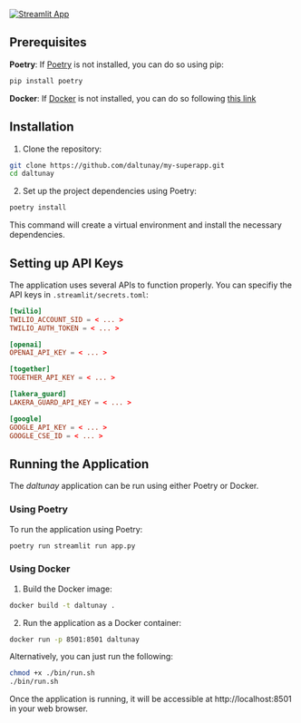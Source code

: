 
[![Streamlit App](https://static.streamlit.io/badges/streamlit_badge_black_white.svg)](https://daltunay.streamlit.app)


## Prerequisites

**Poetry**: If [Poetry](https://python-poetry.org/) is not installed, you can do so using pip:


```bash
pip install poetry
```

**Docker**: If [Docker](https://www.docker.com/) is not installed, you can do so following [this link](https://docs.docker.com/get-docker/)

## Installation

1. Clone the repository:

```bash
git clone https://github.com/daltunay/my-superapp.git
cd daltunay
```

2. Set up the project dependencies using Poetry:

```bash
poetry install
```

This command will create a virtual environment and install the necessary dependencies.

## Setting up API Keys

The application uses several APIs to function properly. 
You can specifiy the API keys in `.streamlit/secrets.toml`: 

```toml
[twilio]
TWILIO_ACCOUNT_SID = < ... >
TWILIO_AUTH_TOKEN = < ... >

[openai]
OPENAI_API_KEY = < ... >

[together]
TOGETHER_API_KEY = < ... >

[lakera_guard]
LAKERA_GUARD_API_KEY = < ... >

[google]
GOOGLE_API_KEY = < ... >
GOOGLE_CSE_ID = < ... >
```


## Running the Application
The _daltunay_ application can be run using either Poetry or Docker.

### Using Poetry

To run the application using Poetry:

```bash
poetry run streamlit run app.py
```

### Using Docker

1. Build the Docker image:

```bash
docker build -t daltunay .
```

2. Run the application as a Docker container:

```bash
docker run -p 8501:8501 daltunay
```

Alternatively, you can just run the following:

```bash
chmod +x ./bin/run.sh
./bin/run.sh
```

Once the application is running, it will be accessible at http://localhost:8501 in your web browser.
